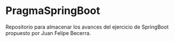 # PragmaSpringBoot
Repositorio para almacenar los avances del ejercicio de SpringBoot propuesto por Juan Felipe Becerra.
